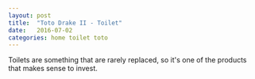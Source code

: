 ```yaml
---
layout: post
title:  "Toto Drake II - Toilet"
date:   2016-07-02
categories: home toilet toto
---
```


Toilets are something that are rarely replaced, so it's one of the products
that makes sense to invest.
